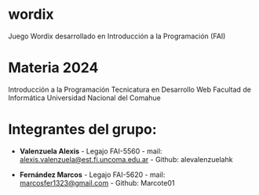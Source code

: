 # wordix
Juego Wordix desarrollado en Introducción a la Programación (FAI)

# Materia 2024
Introducción a la Programación
Tecnicatura en Desarrollo Web
Facultad de Informática
Universidad Nacional del Comahue

# Integrantes del grupo: 

- **Valenzuela Alexis** - Legajo FAI-5560 - mail: alexis.valenzuela@est.fi.uncoma.edu.ar - Github: alevalenzuelahk

- **Fernández Marcos** - Legajo FAI-5620 - mail: marcosfer1323@gmail.com - Github: Marcote01



